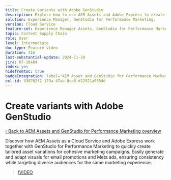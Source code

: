 ```yaml
---
title: Create variants with Adobe GenStudio
description: Explore how to use AEM Assets and Adobe Express to create asset variations for email and Meta ads, ensuring a cohesive marketing experience.
solution: Experience Manager, GenStudio for Performance Marketing.
version: Cloud Service
feature-set: Experience Manager Assets, GenStudio for Performance Marketing
topic: Content Supply Chain
role: User
level: Intermediate
doc-type: Feature Video
duration: 416
last-substantial-update: 2024-11-20
jira: KT-16484
index: yes
hidefromtoc: true
badgeIntegration: label="AEM Asset and GenStudio for Performance Marketing" type="positive"
exl-id: 338762f2-179a-47ab-8ca8-d22921a0354d
---
```

# Create variants with Adobe GenStudio

[‹ Back to AEM Assets and GenStudio for Performance Marketing overview](./overview.md)

Discover how AEM Assets as a Cloud Service and Adobe Express work together with GenStudio for Performance Marketing to quickly create tailored asset variations for cohesive marketing campaigns. Easily generate and adapt visuals for email promotions and Meta ads, ensuring consistency while targeting diverse audiences for the same marketing experience.

>[!VIDEO](https://video.tv.adobe.com/v/3439266/?learn=on&enablevpops)
